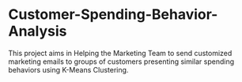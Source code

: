 # Customer-Spending-Behavior-Analysis
This project aims in Helping the Marketing Team to send customized marketing emails to groups of customers presenting similar spending behaviors using K-Means Clustering.
